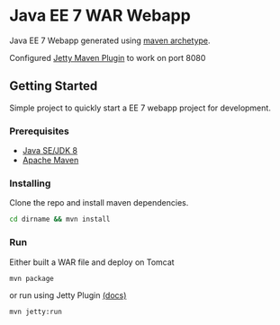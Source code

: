 # Java EE 7 WAR Webapp

Java EE 7 Webapp generated using [maven archetype](https://mvnrepository.com/artifact/org.codehaus.mojo.archetypes/webapp-javaee7/1.1).

Configured [Jetty Maven Plugin](https://mvnrepository.com/artifact/org.eclipse.jetty/jetty-maven-plugin) to work on port 8080

## Getting Started

Simple project to quickly start a EE 7 webapp project for development.

### Prerequisites

- [Java SE/JDK 8](http://www.oracle.com/technetwork/java/javase/downloads/index.html)
- [Apache Maven](https://maven.apache.org/)

### Installing

Clone the repo and install maven dependencies.

```bash
cd dirname && mvn install
```

### Run

Either built a WAR file and deploy on Tomcat

```bash
mvn package
```

or run using Jetty Plugin [(docs)](https://www.eclipse.org/jetty/documentation/9.4.x/jetty-maven-plugin.html)

```bash
mvn jetty:run
```